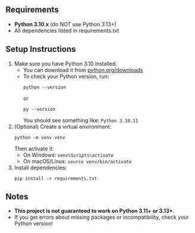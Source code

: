 
## Requirements

- **Python 3.10.x** (do NOT use Python 3.13+)
- All dependencies listed in requirements.txt

## Setup Instructions

1. Make sure you have Python 3.10 installed.
    - You can download it from [python.org/downloads](https://www.python.org/downloads/release/python-3100/)
    - To check your Python version, run:
      ```
      python --version
      ```
      or
      ```
      py --version
      ```
      You should see something like: `Python 3.10.11`
2. (Optional) Create a virtual environment:
    ```
    python -m venv venv
    ```
    Then activate it:
    - On Windows: `venv\Scripts\activate`
    - On macOS/Linux: `source venv/bin/activate`
3. Install dependencies:
    ```
    pip install -r requirements.txt
    ```

## Notes

- **This project is not guaranteed to work on Python 3.11+ or 3.13+**.
- If you get errors about missing packages or incompatibility, check your Python version!
